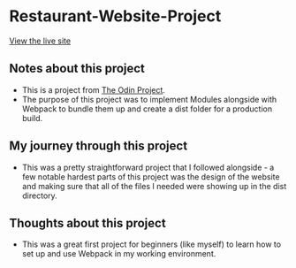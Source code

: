 # Restaurant-Website-Project
[View the live site](https://brandyncoverdill.github.io/Restaurant-Website-Project/)

## Notes about this project
- This is a project from [The Odin Project](https://www.theodinproject.com/lessons/node-path-javascript-restaurant-page).
- The purpose of this project was to implement Modules alongside with Webpack to bundle them up and create a dist folder for a production build.

## My journey through this project
- This was a pretty straightforward project that I followed alongside - a few notable hardest parts of this project was the design of the website and making sure that all of the files I needed were showing up in the dist directory.

## Thoughts about this project
- This was a great first project for beginners (like myself) to learn how to set up and use Webpack in my working environment.

